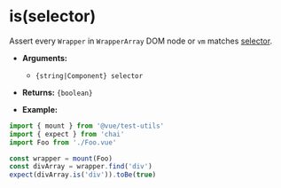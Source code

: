 # is(selector)

Assert every `Wrapper` in `WrapperArray` DOM node or `vm` matches [selector](../selectors.md).

- **Arguments:**
  - `{string|Component} selector`

- **Returns:** `{boolean}`

- **Example:**

```js
import { mount } from '@vue/test-utils'
import { expect } from 'chai'
import Foo from './Foo.vue'

const wrapper = mount(Foo)
const divArray = wrapper.find('div')
expect(divArray.is('div')).toBe(true)
```
